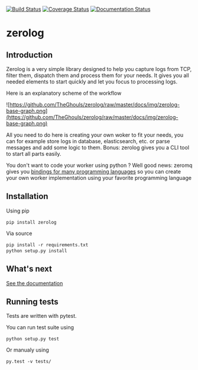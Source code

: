 [![Build Status](https://travis-ci.org/TheGhouls/zerolog.svg?branch=master)](https://travis-ci.org/TheGhouls/zerolog)
[![Coverage Status](https://coveralls.io/repos/github/TheGhouls/zerolog/badge.svg?branch=master)](https://coveralls.io/github/TheGhouls/zerolog?branch=master)
[![Documentation Status](https://readthedocs.org/projects/zerolog/badge/?version=latest)](http://zerolog.readthedocs.io/en/latest/?badge=latest)

# zerolog

## Introduction

Zerolog is a very simple library designed to help you capture logs from TCP, filter them, dispatch them and process them for your needs.
It gives you all needed elements to start quickly and let you focus to processing logs.

Here is an explanatory scheme of the workflow

![https://github.com/TheGhouls/zerolog/raw/master/docs/img/zerolog-base-graph.png](https://github.com/TheGhouls/zerolog/raw/master/docs/img/zerolog-base-graph.png)

All you need to do here is creating your own woker to fit your needs, you can for example store logs in database, elasticsearch, etc. or parse messages and add some logic to them.
Bonus: zerolog gives you a CLI tool to start all parts easily.

You don't want to code your worker using python ? Well good news: zeromq gives you [bindings for many programming languages](http://zeromq.org/bindings:_start) so you can create your own worker implementation using your favorite programming language

## Installation

Using pip

```
pip install zerolog
```

Via source

```
pip install -r requirements.txt
python setup.py install
```

## What's next

[See the documentation](http://zerolog.readthedocs.io/en/latest/?badge=latest)

## Running tests

Tests are written with pytest.

You can run test suite using 


```
python setup.py test
```

Or manualy using 


```
py.test -v tests/
```
